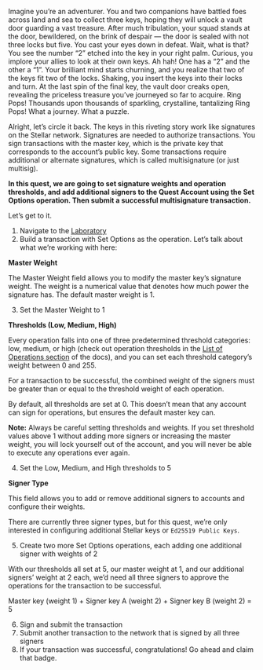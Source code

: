Imagine you’re an adventurer. You and two companions have battled foes across land and sea to collect three keys, hoping they will unlock a vault door guarding a vast treasure. After much tribulation, your squad stands at the door, bewildered, on the brink of despair — the door is sealed with not three locks but five. You cast your eyes down in defeat. Wait, what is that? You see the number “2” etched into the key in your right palm. Curious, you implore your allies to look at their own keys. Ah hah! One has a “2” and the other a “1”. Your brilliant mind starts churning, and you realize that two of the keys fit two of the locks. Shaking, you insert the keys into their locks and turn. At the last spin of the final key, the vault door creaks open, revealing the priceless treasure you’ve journeyed so far to acquire. Ring Pops! Thousands upon thousands of sparkling, crystalline, tantalizing Ring Pops! What a journey. What a puzzle. 

Alright, let’s circle it back. The keys in this riveting story work like signatures on the Stellar network. Signatures are needed to authorize transactions. You sign transactions with the master key, which is the private key that corresponds to the account’s public key. Some transactions require additional or alternate signatures, which is called multisignature (or just multisig). 

**In this quest, we are going to set signature weights and operation thresholds, and add additional signers to the Quest Account using the Set Options operation. Then submit a successful multisignature transaction.**

Let’s get to it.

1. Navigate to the [Laboratory](https://laboratory.stellar.org/#account-creator?network=test)
2. Build a transaction with Set Options as the operation. Let’s talk about what we’re working with here:

**Master Weight**

The Master Weight field allows you to modify the master key’s signature weight. The weight is a numerical value that denotes how much power the signature has. The default master weight is 1. 

3. Set the Master Weight to 1

**Thresholds (Low, Medium, High)**

Every operation falls into one of three predetermined threshold categories: low, medium, or high (check out operation thresholds in the [List of Operations section](https://developers.stellar.org/docs/start/list-of-operations/) of the docs), and you can set each threshold category’s weight between 0 and 255. 

For a transaction to be successful, the combined weight of the signers must be greater than or equal to the threshold weight of each operation.

By default, all thresholds are set at 0. This doesn’t mean that any account can sign for operations, but ensures the default master key can. 

**Note:** Always be careful setting thresholds and weights. If you set threshold values above 1 without adding more signers or increasing the master weight, you will lock yourself out of the account, and you will never be able to execute any operations ever again.

4. Set the Low, Medium, and High thresholds to 5

**Signer Type**

This field allows you to add or remove additional signers to accounts and configure their weights.

There are currently three signer types, but for this quest, we’re only interested in configuring additional Stellar keys or `Ed25519 Public Keys`.

5. Create two more Set Options operations, each adding one additional signer with weights of 2

With our thresholds all set at 5, our master weight at 1, and our additional signers’ weight at 2 each, we’d need all three signers to approve the operations for the transaction to be successful.

Master key (weight 1) + Signer key A (weight 2) + Signer key B (weight 2) = 5

6. Sign and submit the transaction
7. Submit another transaction to the network that is signed by all three signers
8. If your transaction was successful, congratulations! Go ahead and claim that badge.